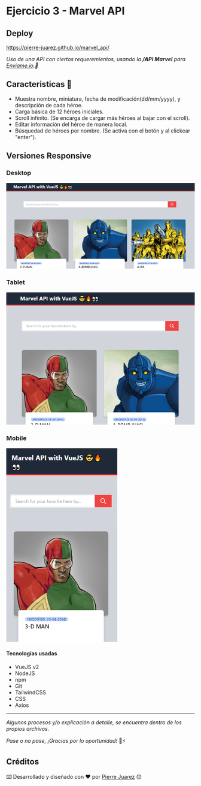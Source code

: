 # Ejercicio 3 - Marvel API

## Deploy

<a href="https://pierre-juarez.github.io/marvel_api/" target="_blank">https://pierre-juarez.github.io/marvel_api/</a>


_Uso de una API con ciertos requeremientos, usando la **/API Marvel**  para [Enviame.io](https://enviame.io/).💪_

## Caracteristicas 🤩

- Muestra nombre, miniatura, fecha de modificación(dd/mm/yyyy), y descripción de cada héroe.
- Carga básica de 12 héroes iniciales.
- Scroll infinito. (Se encarga de cargar más héroes al bajar con el scroll).
- Editar información del héroe de manera local.
- Búsquedad de héroes por nombre. (Se activa con el botón y al clickear "enter").

## Versiones Responsive

### Desktop

![Versión Desktop](src/assets/screenshots/desktop.png?raw=true "Versión Desktop")

### Tablet

![Versión Tablet](src/assets/screenshots/tablet.png?raw=true "Versión Tablet")

### Mobile

![Versión Mobile](src/assets/screenshots/mobile.png?raw=true "Versión Mobile")

#### Tecnologías usadas

* VueJS v2
* NodeJS
* npm
* Git
* TailwindCSS
* CSS
* Axios

<hr>

_Algunos procesos y/o explicación a detalle, se encuentra dentro de los propios archivos._

_Pase o no pase, ¡Gracias por lo oportunidad!_ 🙌⚡


## Créditos

⌨️ Desarrollado y diseñado con ♥️ por [Pierre Juarez](https://github.com/pierre-juarez) 😊
